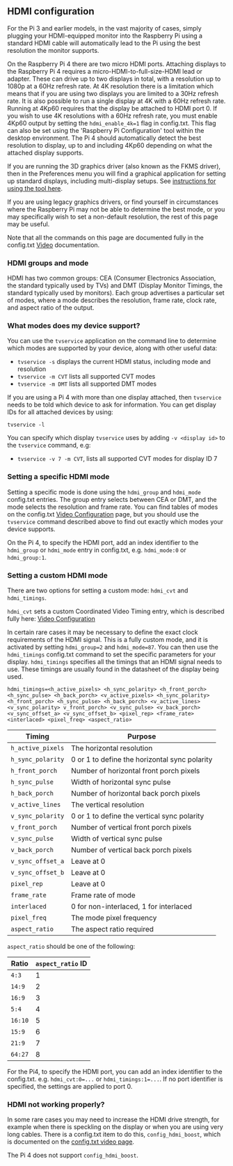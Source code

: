 ## HDMI configuration

For the Pi 3 and earlier models, in the vast majority of cases, simply plugging your HDMI-equipped monitor into the Raspberry Pi using a standard HDMI cable will automatically lead to the Pi using the best resolution the monitor supports.

On the Raspberry Pi 4 there are two micro HDMI ports. Attaching displays to the Raspberry Pi 4 requires a micro-HDMI-to-full-size-HDMI lead or adapter. These can drive up to two displays in total, with a resolution up to 1080p at a 60Hz refresh rate. At 4K resolution there is a limitation which means that if you are using two displays you are limited to a 30Hz refresh rate. It is also possible to run a single display at 4K with a 60Hz refresh rate. Running at 4Kp60 requires that the display be attached to HDMI port 0. If you wish to use 4K resolutions with a 60Hz refresh rate, you must enable 4Kp60 output by setting the `hdmi_enable_4k=1` flag in config.txt. This flag can also be set using the 'Raspberry Pi Configuration' tool within the desktop environment. The Pi 4 should automatically detect the best resolution to display, up to and including 4Kp60 depending on what the attached display supports.

If you are running the 3D graphics driver (also known as the FKMS driver), then in the Preferences menu you will find a graphical application for setting up standard displays, including multi-display setups. See [instructions for using the tool here](arandr.md).

If you are using legacy graphics drivers, or find yourself in circumstances where the Raspberry Pi may not be able to determine the best mode, or you may specifically wish to set a non-default resolution, the rest of this page may be useful.

Note that all the commands on this page are documented fully in the config.txt [Video](config-txt/video.md) documentation.

### HDMI groups and mode 

HDMI has two common groups: CEA (Consumer Electronics Association, the standard typically used by TVs) and DMT (Display Monitor Timings, the standard typically used by monitors). Each group advertises a particular set of modes, where a mode describes the resolution, frame rate, clock rate, and aspect ratio of the output.

### What modes does my device support?

You can use the `tvservice` application on the command line to determine which modes are supported by your device, along with other useful data:

+ `tvservice -s` displays the current HDMI status, including mode and resolution
+ `tvservice -m CVT` lists all supported CVT modes  
+ `tvservice -m DMT` lists all supported DMT modes  

If you are using a Pi 4 with more than one display attached, then `tvservice` needs to be told which device to ask for information. You can get display IDs for all attached devices by using: 

`tvservice -l`

You can specify which display `tvservice` uses by adding `-v <display id>` to the `tvservice` command, e.g:

+ `tvservice -v 7 -m CVT`, lists all supported CVT modes for display ID 7

### Setting a specific HDMI mode

Setting a specific mode is done using the `hdmi_group` and `hdmi_mode` config.txt entries. The group entry selects between CEA or DMT, and the mode selects the resolution and frame rate. You can find tables of modes on the config.txt [Video Configuration](config-txt/video.md) page, but you should use the `tvservice` command described above to find out exactly which modes your device supports.

On the Pi 4, to specify the HDMI port, add an index identifier to the `hdmi_group` or `hdmi_mode` entry in config.txt, e.g. `hdmi_mode:0` or `hdmi_group:1`.

### Setting a custom HDMI mode

There are two options for setting a custom mode: `hdmi_cvt` and `hdmi_timings`. 

`hdmi_cvt` sets a custom Coordinated Video Timing entry, which is described fully here: [Video Configuration](config-txt/video.md#Custom%20Mode)

In certain rare cases it may be necessary to define the exact clock requirements of the HDMI signal. This is a fully custom mode, and it is activated by setting `hdmi_group=2` and `hdmi_mode=87`. You can then use the `hdmi_timings` config.txt command to set the specific parameters for your display. 
`hdmi_timings` specifies all the timings that an HDMI signal needs to use. These timings are usually found in the datasheet of the display being used.

`hdmi_timings=<h_active_pixels> <h_sync_polarity> <h_front_porch> <h_sync_pulse> <h_back_porch> <v_active_pixels> <h_sync_polarity> <h_front_porch> <h_sync_pulse> <h_back_porch> <v_active_lines> <v_sync_polarity> v_front_porch> <v_sync_pulse> <v_back_porch> <v_sync_offset_a> <v_sync_offset_b> <pixel_rep> <frame_rate> <interlaced> <pixel_freq> <aspect_ratio>`

| Timing        | Purpose       |
| ------------- | ------------- |
| `h_active_pixels`     | The horizontal resolution |
| `h_sync_polarity`     | 0 or 1 to define the horizontal sync polarity      | 
| `h_front_porch` | Number of horizontal front porch pixels      |
| `h_sync_pulse` | Width of horizontal sync pulse    |
| `h_back_porch` | Number of horizontal back porch pixels    | 
| `v_active_lines` | The vertical resolution    | 
| `v_sync_polarity` | 0 or 1 to define the vertical sync polarity      | 
| `v_front_porch` | Number of vertical front porch pixels     | 
| `v_sync_pulse` | Width of vertical sync pulse     | 
| `v_back_porch` | Number of vertical back porch pixels     | 
| `v_sync_offset_a` | Leave at 0     | 
| `v_sync_offset_b` | Leave at 0     | 
| `pixel_rep` | Leave at 0     | 
| `frame_rate` | Frame rate of mode      |
| `interlaced` | 0 for non-interlaced, 1 for interlaced    | 
| `pixel_freq` | The mode pixel frequency     | 
| `aspect_ratio` | The aspect ratio required      | 

`aspect_ratio` should be one of the following:

| Ratio | `aspect_ratio` ID |
|-------|----|
| `4:3` | 1  |  
|`14:9` | 2  |
|`16:9` | 3  |
|`5:4`  | 4  |
|`16:10`| 5  | 
|`15:9` | 6  |
|`21:9` | 7  |
|`64:27`| 8  |

For the Pi4, to specify the HDMI port, you can add an index identifier to the config.txt. e.g. `hdmi_cvt:0=...` or `hdmi_timings:1=...`. If no port identifier is specified, the settings are applied to port 0.

### HDMI not working properly?

In some rare cases you may need to increase the HDMI drive strength, for example when there is speckling on the display or when you are using very long cables. There is a config.txt item to do this, `config_hdmi_boost`, which is documented on the [config.txt video page](config-txt/video.md).

The Pi 4 does not support `config_hdmi_boost`.
